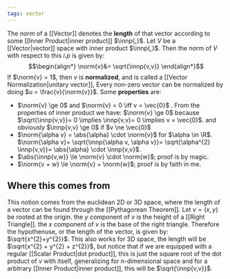 ```yaml
---
tags: vector
---
```

The *norm* of a [[Vector]] denotes the **length** of that vector according to some [[Inner Product|inner product]] $\innp{,}$. Let $V$ be a [[Vector|vector]] space with inner product $\innp{,}$. Then the norm of $V$ with respect to this $i.p$ is given by:
$$\begin{align*}
\norm{v}&= \sqrt{\innp{v,v}}
\end{align*}$$
If $\norm{v} = 1$, then $v$ is **normalized**, and is called a [[Vector Normalization|unitary vector]], Every non-zero vector can be normalized by doing $u = \frac{v}{\norm{v}}$.
Some **properties** are:
- $\norm{v} \ge 0$ and $\norm{v} = 0 \iff v = \vec{0}$ .
From the properties of inner product we have: $\norm{v} \ge 0$ because $\sqrt{\innp{v,v}}= 0 \implies \innp{v,v}= 0 \implies v = \vec{0}$. and obviously $\innp{v,v} \ge 0$ if $v \ne \vec{0}$
- $\norm{\alpha v} = \abs{\alpha} \cdot \norm{v}$ for $\alpha \in \R$.
  $\norm{\alpha v}= \sqrt{\innp{\alpha v, \alpha v}}= \sqrt{\alpha^{2} \innp{v,v}}= \abs{\alpha} \cdot \innp{v,v}$.  
- $\abs{\innp{v,w}} \le \norm{v} \cdot \norm{w}$; proof is by magic.
- $\norm{v + w} \le \norm{v} + \norm{w}$; proof is by faith in me.

## Where this comes from
This notion comes from the euclidean $2$D or $3$D space, where the length of a vector can be found through the [[Pythagorean Theorem]]. Let $v = (x,y)$ be rooted at the origin.
the $y$ component of $v$ is the height of a [[Right Triangle]]. 
the $x$ component of $v$ is the base of the right triangle.
Therefore the hypothenuse, or the length of the vector, is given by: $\sqrt{x^{2}+y^{2}}$. This also works for $3$D space, the length will be $\sqrt{x^{2} + y^{2} + z^{2}}$, but notice that if we are equipped with a regular [[Scalar Product|dot product]], this is just the square root of the dot product of $v$ with itself, generalizing for $n$-dimensional space and for a arbitrary [[Inner Product|inner product]], this will be $\sqrt{\innp{v,v}}$.